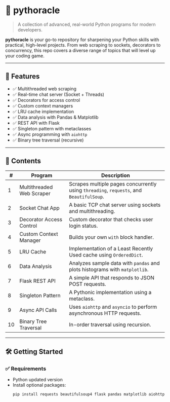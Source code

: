 # 🐍 pythoracle

> A collection of advanced, real-world Python programs for modern developers.

**pythoracle** is your go-to repository for sharpening your Python skills with practical, high-level projects. From web scraping to sockets, decorators to concurrency, this repo covers a diverse range of topics that will level up your coding game.

---

## 🚀 Features

- ✅ Multithreaded web scraping
- ✅ Real-time chat server (Socket + Threads)
- ✅ Decorators for access control
- ✅ Custom context managers
- ✅ LRU cache implementation
- ✅ Data analysis with Pandas & Matplotlib
- ✅ REST API with Flask
- ✅ Singleton pattern with metaclasses
- ✅ Async programming with `aiohttp`
- ✅ Binary tree traversal (recursive)

---

## 📂 Contents

| # | Program | Description |
|---|---------|-------------|
| 1 | Multithreaded Web Scraper | Scrapes multiple pages concurrently using `threading`, `requests`, and `BeautifulSoup`. |
| 2 | Socket Chat App | A basic TCP chat server using sockets and multithreading. |
| 3 | Decorator Access Control | Custom decorator that checks user login status. |
| 4 | Custom Context Manager | Builds your own `with` block handler. |
| 5 | LRU Cache | Implementation of a Least Recently Used cache using `OrderedDict`. |
| 6 | Data Analysis | Analyzes sample data with `pandas` and plots histograms with `matplotlib`. |
| 7 | Flask REST API | A simple API that responds to JSON POST requests. |
| 8 | Singleton Pattern | A Pythonic implementation using a metaclass. |
| 9 | Async API Calls | Uses `aiohttp` and `asyncio` to perform asynchronous HTTP requests. |
| 10 | Binary Tree Traversal | In-order traversal using recursion. |

---

## 🛠️ Getting Started

### ✅ Requirements
- Python updated version 
- Install optional packages:
  ```bash
  pip install requests beautifulsoup4 flask pandas matplotlib aiohttp

